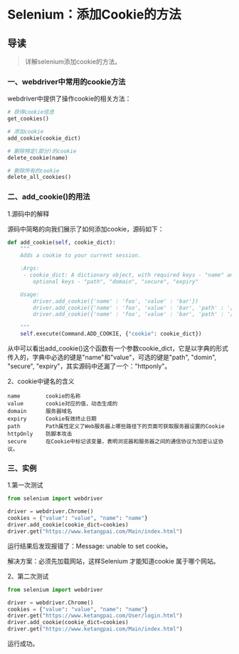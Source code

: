 # Selenium：添加Cookie的方法

## 导读

> 详解selenium添加cookie的方法。

### 一、webdriver中常用的cookie方法

webdriver中提供了操作cookie的相关方法：

```python
# 获得cookie信息
get_cookies()

# 添加cookie
add_cookie(cookie_dict)

# 删除特定(部分)的cookie
delete_cookie(name)

# 删除所有的cookie
delete_all_cookies()

```

### 二、add_cookie()的用法

1.源码中的解释

源码中简略的向我们展示了如何添加cookie，源码如下：

```python
def add_cookie(self, cookie_dict):
    """
    Adds a cookie to your current session.

    :Args:
     - cookie_dict: A dictionary object, with required keys - "name" and "value";
        optional keys - "path", "domain", "secure", "expiry"

    Usage:
        driver.add_cookie({'name' : 'foo', 'value' : 'bar'})
        driver.add_cookie({'name' : 'foo', 'value' : 'bar', 'path' : '/'})
        driver.add_cookie({'name' : 'foo', 'value' : 'bar', 'path' : '/', 'secure':True})

    """
    self.execute(Command.ADD_COOKIE, {"cookie": cookie_dict})

```

从中可以看出add_cookie()这个函数有一个参数cookie_dict，它是以字典的形式传入的，字典中必选的键是"name"和"value"，可选的键是"path", "domin", "secure", "expiry"，其实源码中还漏了一个："httponly"。

2、cookie中键名的含义

```shell
name        cookie的名称
value       cookie对应的值，动态生成的
domain      服务器域名
expiry      Cookie有效终止日期
path        Path属性定义了Web服务器上哪些路径下的页面可获取服务器设置的Cookie
httpOnly    防脚本攻击
secure      在Cookie中标记该变量，表明浏览器和服务器之间的通信协议为加密认证协议。
```

### 三、实例

1.第一次测试

```python
from selenium import webdriver

driver = webdriver.Chrome()
cookies = {"value": "value", "name": "name"}
driver.add_cookie(cookie_dict=cookies)
driver.get("https://www.ketangpai.com/Main/index.html")

```

运行结果后发现报错了：Message: unable to set cookie。

解决方案：必须先加载网站，这样Selenium 才能知道cookie 属于哪个网站。

2、第二次测试

```python
from selenium import webdriver

driver = webdriver.Chrome()
cookies = {"value": "value", "name": "name"}
driver.get("https://www.ketangpai.com/User/login.html")
driver.add_cookie(cookie_dict=cookies)
driver.get("https://www.ketangpai.com/Main/index.html")

```

运行成功。
